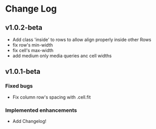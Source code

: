Change Log
==============

## v1.0.2-beta
- Add class 'inside' to rows to allow align properly inside other Rows
- fix row's min-width
- fix cell's max-width
- add medium only media queries anc cell widths

## v1.0.1-beta  
### Fixed bugs
- Fix column row's spacing with .cell.fit

### Implemented enhancements
- Add Changelog!
